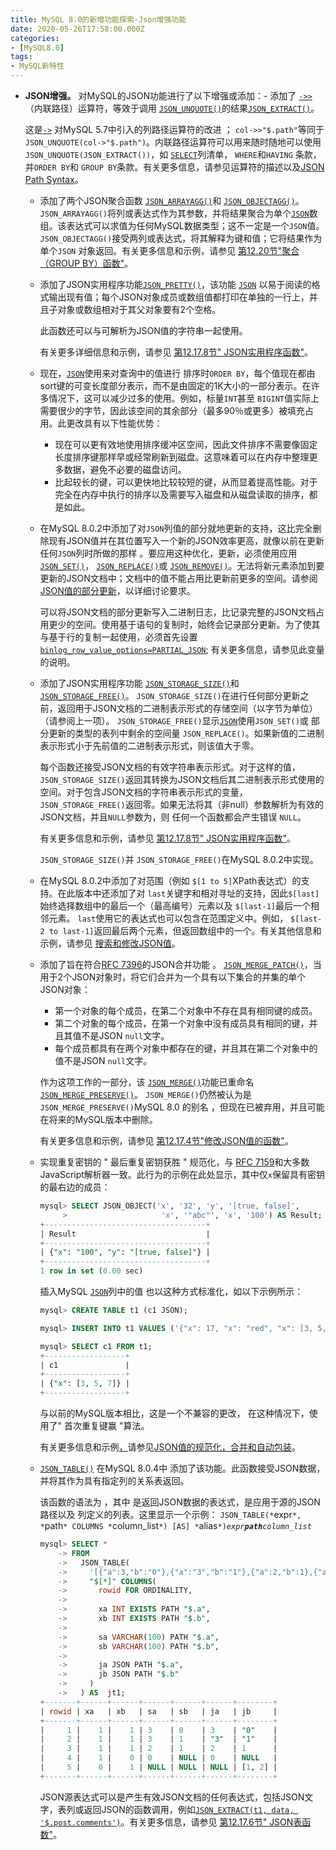 ```yaml
---
title: MySQL 8.0的新增功能探索-Json增强功能
date: 2020-05-26T17:58:00.000Z
categories:
- [MySQL8.0]
tags:
- MySQL新特性
---
```


- **JSON增强。** 对MySQL的JSON功能进行了以下增强或添加：- 添加了 [`->>`](https://dev.mysql.com/doc/refman/8.0/en/json-search-functions.html#operator_json-inline-path) （内联路径）运算符，等效于调用 [`JSON_UNQUOTE()`](https://dev.mysql.com/doc/refman/8.0/en/json-modification-functions.html#function_json-unquote)的结果[`JSON_EXTRACT()`](https://dev.mysql.com/doc/refman/8.0/en/json-search-functions.html#function_json-extract)。

  这是[`->`](https://dev.mysql.com/doc/refman/8.0/en/json-search-functions.html#operator_json-column-path) 对MySQL 5.7中引入的列路径运算符的改进 ； `col->>"$.path"`等同于 `JSON_UNQUOTE(col->"$.path")`。内联路径运算符可以用来随时随地可以使用 `JSON_UNQUOTE(JSON_EXTRACT())`，如 [`SELECT`](https://dev.mysql.com/doc/refman/8.0/en/select.html)列清单， `WHERE`和`HAVING` 条款，并`ORDER BY`和 `GROUP BY`条款。有关更多信息，请参见运算符的描述以及[JSON Path Syntax](https://dev.mysql.com/doc/refman/8.0/en/json.html#json-path-syntax)。

  - 添加了两个JSON聚合函数 [`JSON_ARRAYAGG()`](https://dev.mysql.com/doc/refman/8.0/en/group-by-functions.html#function_json-arrayagg)和 [`JSON_OBJECTAGG()`](https://dev.mysql.com/doc/refman/8.0/en/group-by-functions.html#function_json-objectagg)。 `JSON_ARRAYAGG()`将列或表达式作为其参数，并将结果聚合为单个[`JSON`](https://dev.mysql.com/doc/refman/8.0/en/json.html)数组。该表达式可以求值为任何MySQL数据类型；这不一定是一个`JSON`值。 `JSON_OBJECTAGG()`接受两列或表达式，将其解释为键和值；它将结果作为单个`JSON` 对象返回。有关更多信息和示例，请参见 [第12.20节"聚合（GROUP BY）函数"](https://dev.mysql.com/doc/refman/8.0/en/group-by-functions-and-modifiers.html)。

  - 添加了JSON实用程序功能[`JSON_PRETTY()`](https://dev.mysql.com/doc/refman/8.0/en/json-utility-functions.html#function_json-pretty)，该功能 [`JSON`](https://dev.mysql.com/doc/refman/8.0/en/json.html) 以易于阅读的格式输出现有值；每个JSON对象成员或数组值都打印在单独的一行上，并且子对象或数组相对于其父对象要有2个空格。

    此函数还可以与可解析为JSON值的字符串一起使用。

    有关更多详细信息和示例，请参见 [第12.17.8节" JSON实用程序函数"](https://dev.mysql.com/doc/refman/8.0/en/json-utility-functions.html)。

  - 现在，[`JSON`](https://dev.mysql.com/doc/refman/8.0/en/json.html)使用来对查询中的值进行 排序时`ORDER BY`，每个值现在都由sort键的可变长度部分表示，而不是由固定的1K大小的一部分表示。在许多情况下，这可以减少过多的使用。例如，标量`INT`甚至 `BIGINT`值实际上需要很少的字节，因此该空间的其余部分（最多90％或更多）被填充占用。此更改具有以下性能优势：

    - 现在可以更有效地使用排序缓冲区空间，因此文件排序不需要像固定长度排序键那样早或经常刷新到磁盘。这意味着可以在内存中整理更多数据，避免不必要的磁盘访问。
    - 比起较长的键，可以更快地比较较短的键，从而显着提高性能。对于完全在内存中执行的排序以及需要写入磁盘和从磁盘读取的排序，都是如此。

  - 在MySQL 8.0.2中添加了对`JSON`列值的部分就地更新的支持，这比完全删除现有JSON值并在其位置写入一个新的JSON效率更高，就像以前在更新任何`JSON`列时所做的那样 。要应用这种优化，更新，必须使用应用 [`JSON_SET()`](https://dev.mysql.com/doc/refman/8.0/en/json-modification-functions.html#function_json-set)， [`JSON_REPLACE()`](https://dev.mysql.com/doc/refman/8.0/en/json-modification-functions.html#function_json-replace)或 [`JSON_REMOVE()`](https://dev.mysql.com/doc/refman/8.0/en/json-modification-functions.html#function_json-remove)。无法将新元素添加到要更新的JSON文档中；文档中的值不能占用比更新前更多的空间。请参阅 [JSON值的部分更新](https://dev.mysql.com/doc/refman/8.0/en/json.html#json-partial-updates)，以详细讨论要求。

    可以将JSON文档的部分更新写入二进制日志，比记录完整的JSON文档占用更少的空间。使用基于语句的复制时，始终会记录部分更新。为了使其与基于行的复制一起使用，必须首先设置 [`binlog_row_value_options=PARTIAL_JSON`](https://dev.mysql.com/doc/refman/8.0/en/replication-options-binary-log.html#sysvar_binlog_row_value_options); 有关更多信息，请参见此变量的说明。

  - 添加了JSON实用程序功能 [`JSON_STORAGE_SIZE()`](https://dev.mysql.com/doc/refman/8.0/en/json-utility-functions.html#function_json-storage-size)和 [`JSON_STORAGE_FREE()`](https://dev.mysql.com/doc/refman/8.0/en/json-utility-functions.html#function_json-storage-free)。 `JSON_STORAGE_SIZE()`在进行任何部分更新之前，返回用于JSON文档的二进制表示形式的存储空间（以字节为单位）（请参阅上一项）。 `JSON_STORAGE_FREE()`显示[`JSON`](https://dev.mysql.com/doc/refman/8.0/en/json.html)使用`JSON_SET()`或 部分更新的类型的表列中剩余的空间量 `JSON_REPLACE()`。如果新值的二进制表示形式小于先前值的二进制表示形式，则该值大于零。

    每个函数还接受JSON文档的有效字符串表示形式。对于这样的值， `JSON_STORAGE_SIZE()`返回其转换为JSON文档后其二进制表示形式使用的空间。对于包含JSON文档的字符串表示形式的变量， `JSON_STORAGE_FREE()`返回零。如果无法将其（非null）参数解析为有效的JSON文档，并且`NULL`参数为，则 任何一个函数都会产生错误 `NULL`。

    有关更多信息和示例，请参见 [第12.17.8节" JSON实用程序函数"](https://dev.mysql.com/doc/refman/8.0/en/json-utility-functions.html)。

    `JSON_STORAGE_SIZE()`并 `JSON_STORAGE_FREE()`在MySQL 8.0.2中实现。

  - 在MySQL 8.0.2中添加了对范围（例如 `$[1 to 5]`XPath表达式）的支持。在此版本中还添加了对 `last`关键字和相对寻址的支持，因此`$[last]`始终选择数组中的最后一个（最高编号）元素以及 `$[last-1]`最后一个相邻元素。 `last`使用它的表达式也可以包含在范围定义中。例如， `$[last-2 to last-1]`返回最后两个元素，但返回数组中的一个。有关其他信息和示例，请参见 [搜索和修改JSON值](https://dev.mysql.com/doc/refman/8.0/en/json.html#json-paths)。

  - 添加了旨在符合[RFC 7396](https://tools.ietf.org/html/rfc7396)的JSON合并功能 。 [`JSON_MERGE_PATCH()`](https://dev.mysql.com/doc/refman/8.0/en/json-modification-functions.html#function_json-merge-patch)，当用于2个JSON对象时，将它们合并为一个具有以下集合的并集的单个JSON对象：

    - 第一个对象的每个成员，在第二个对象中不存在具有相同键的成员。
    - 第二个对象的每个成员，在第一个对象中没有成员具有相同的键，并且其值不是JSON `null`文字。
    - 每个成员都具有在两个对象中都存在的键，并且其在第二个对象中的值不是JSON `null`文字。

    作为这项工作的一部分，该 [`JSON_MERGE()`](https://dev.mysql.com/doc/refman/8.0/en/json-modification-functions.html#function_json-merge)功能已重命名 [`JSON_MERGE_PRESERVE()`](https://dev.mysql.com/doc/refman/8.0/en/json-modification-functions.html#function_json-merge-preserve)。 `JSON_MERGE()`仍然被认为是`JSON_MERGE_PRESERVE()`MySQL 8.0 的别名 ，但现在已被弃用，并且可能在将来的MySQL版本中删除。

    有关更多信息和示例，请参见 [第12.17.4节"修改JSON值的函数"](https://dev.mysql.com/doc/refman/8.0/en/json-modification-functions.html)。

  - 实现重复密钥的 " 最后重复密钥获胜 " 规范化，与 [RFC 7159](https://tools.ietf.org/html/rfc7159)和大多数JavaScript解析器一致。此行为的示例在此处显示，其中仅`x`保留具有密钥的最右边的成员：

    ```sql
    mysql> SELECT JSON_OBJECT('x', '32', 'y', '[true, false]',
         >                     'x', '"abc"', 'x', '100') AS Result;
    +------------------------------------+
    | Result                             |
    +------------------------------------+
    | {"x": "100", "y": "[true, false]"} |
    +------------------------------------+
    1 row in set (0.00 sec)
    ```

    插入MySQL [`JSON`](https://dev.mysql.com/doc/refman/8.0/en/json.html)列中的值 也以这种方式标准化，如以下示例所示：

    ```sql
    mysql> CREATE TABLE t1 (c1 JSON);

    mysql> INSERT INTO t1 VALUES ('{"x": 17, "x": "red", "x": [3, 5, 7]}');

    mysql> SELECT c1 FROM t1;
    +------------------+
    | c1               |
    +------------------+
    | {"x": [3, 5, 7]} |
    +------------------+
    ```

    与以前的MySQL版本相比，这是一个不兼容的更改， 在这种情况下，使用了" 首次重复键赢 "算法。

    有关更多信息和示例[，](https://dev.mysql.com/doc/refman/8.0/en/json.html#json-normalization)请参见[JSON值的规范化，合并和自动包装](https://dev.mysql.com/doc/refman/8.0/en/json.html#json-normalization)。

  - [`JSON_TABLE()`](https://dev.mysql.com/doc/refman/8.0/en/json-table-functions.html#function_json-table) 在MySQL 8.0.4中 添加了该功能。此函数接受JSON数据，并将其作为具有指定列的关系表返回。

    该函数的语法为 ，其中 是返回JSON数据的表达式，是应用于源的JSON路径以及 列定义的列表。这里显示一个示例： `JSON_TABLE(*`expr`*, *`path`* COLUMNS *`column_list`*) [AS] *`alias`*)`_`expr`**`path`**`column_list`_

    ```sql
    mysql> SELECT *
        -> FROM
        ->   JSON_TABLE(
        ->     '[{"a":3,"b":"0"},{"a":"3","b":"1"},{"a":2,"b":1},{"a":0},{"b":[1,2]}]',
        ->     "$[*]" COLUMNS(
        ->       rowid FOR ORDINALITY,
        ->
        ->       xa INT EXISTS PATH "$.a",
        ->       xb INT EXISTS PATH "$.b",
        ->
        ->       sa VARCHAR(100) PATH "$.a",
        ->       sb VARCHAR(100) PATH "$.b",
        ->
        ->       ja JSON PATH "$.a",
        ->       jb JSON PATH "$.b"
        ->     )
        ->   ) AS  jt1;
    +-------+------+------+------+------+------+--------+
    | rowid | xa   | xb   | sa   | sb   | ja   | jb     |
    +-------+------+------+------+------+------+--------+
    |     1 |    1 |    1 | 3    | 0    | 3    | "0"    |
    |     2 |    1 |    1 | 3    | 1    | "3"  | "1"    |
    |     3 |    1 |    1 | 2    | 1    | 2    | 1      |
    |     4 |    1 |    0 | 0    | NULL | 0    | NULL   |
    |     5 |    0 |    1 | NULL | NULL | NULL | [1, 2] |
    +-------+------+------+------+------+------+--------+
    ```

    JSON源表达式可以是产生有效JSON文档的任何表达式，包括JSON文字，表列或返回JSON的函数调用，例如[`JSON_EXTRACT(t1, data, '$.post.comments')`](https://dev.mysql.com/doc/refman/8.0/en/json-search-functions.html#function_json-extract)。有关更多信息，请参见 [第12.17.6节" JSON表函数"](https://dev.mysql.com/doc/refman/8.0/en/json-table-functions.html)。
